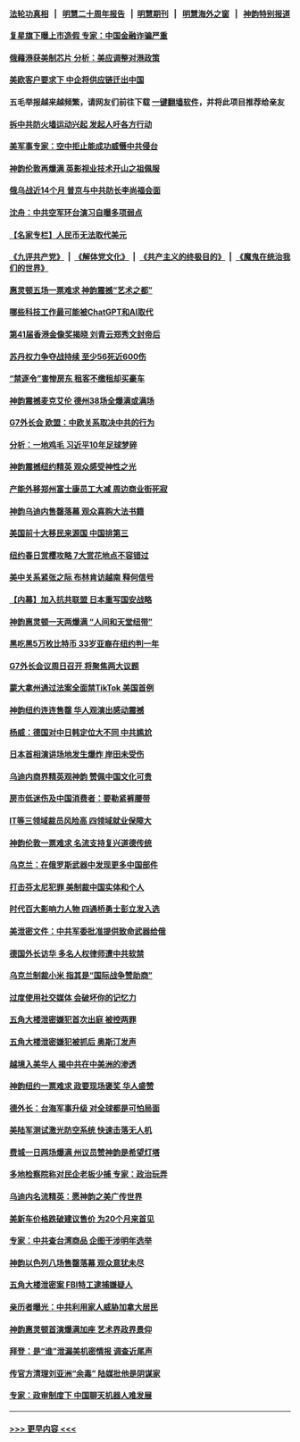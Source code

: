 #### [法轮功真相](https://github.com/gfw-breaker/truth/blob/master/README.md?t=0) &nbsp;&nbsp;|&nbsp;&nbsp; [明慧二十周年报告](https://github.com/gfw-breaker/mh-reports/blob/master/README.md?t=0) &nbsp;&nbsp;|&nbsp;&nbsp;[明慧期刊](https://github.com/gfw-breaker/mh-qikan) &nbsp;&nbsp;|&nbsp;&nbsp; [明慧海外之窗](https://github.com/gfw-breaker/mh-news/blob/master/README.md?t=0) &nbsp;&nbsp;|&nbsp;&nbsp; [神韵特别报道](https://github.com/gfw-breaker/mh-news/blob/master/shenyun.md?t=0)
#### [复星旗下曝上市造假 专家：中国金融诈骗严重](../pages/nf4514/n13974819.md?t=04172143) 
#### [俄藉港获美制芯片 分析：美应调整对港政策](../pages/nf4514/n13974702.md?t=04172143) 
#### [美欧客户要求下 中企将供应链迁出中国](../pages/nf4514/n13974607.md?t=04172143) 
#### 五毛举报越来越频繁，请网友们前往下载 [一键翻墙软件](https://github.com/gfw-breaker/ssr-accounts)，并将此项目推荐给亲友
#### [拆中共防火墙运动兴起 发起人吁各方行动](../pages/nf4514/n13974407.md?t=04172143) 
#### [美军事专家：空中拒止能成功威慑中共侵台](../pages/nf4514/n13972584.md?t=04172143) 
#### [神韵伦敦再爆满 英影视业技术开山之祖佩服](../pages/nf4514/n13974488.md?t=04172143) 
#### [俄乌战近14个月 普京与中共防长李尚福会面](../pages/nf4514/n13974383.md?t=04172143) 
#### [沈舟：中共空军环台演习自曝多项弱点](../pages/nf4514/n13974376.md?t=04172143) 
#### [【名家专栏】人民币无法取代美元](../pages/nf4514/n13974270.md?t=04172143) 
#### [《九评共产党》](https://github.com/begood0513/9ping.md/blob/master/README.md) &nbsp;|&nbsp; [《解体党文化》](../../../../jtdwh.md/blob/master/README.md)  &nbsp;|&nbsp; [《共产主义的终极目的》](../../../../gczydzjmd.md/blob/master/README.md) &nbsp;|&nbsp; [《魔鬼在统治我们的世界》](../../../../mgztzwmdsj.md/blob/master/README.md) 
#### [惠灵顿五场一票难求 神韵震撼“艺术之都”](../pages/nf4514/n13974333.md?t=04172143) 
#### [哪些科技工作最可能被ChatGPT和AI取代](../pages/nf4514/n13973818.md?t=04172143) 
#### [第41届香港金像奖揭晓 刘青云郑秀文封帝后](../pages/nf4514/n13974358.md?t=04172143) 
#### [苏丹权力争夺战持续 至少56死近600伤](../pages/nf4514/n13974359.md?t=04172143) 
#### [“禁逐令”害惨房东 租客不缴租却买豪车](../pages/nf4514/n13970894.md?t=04172143) 
#### [神韵震撼麦克艾伦 德州38场全爆满或满场](../pages/nf4514/n13974230.md?t=04172143) 
#### [G7外长会 欧盟：中欧关系取决中共的行为](../pages/nf4514/n13974281.md?t=04172143) 
#### [分析：一地鸡毛 习近平10年足球梦碎](../pages/nf4514/n13973305.md?t=04172143) 
#### [神韵震撼纽约精英 观众感受神性之光](../pages/nf4514/n13974059.md?t=04172143) 
#### [产能外移郑州富士康员工大减 周边商业街死寂](../pages/nf4514/n13973948.md?t=04172143) 
#### [神韵乌迪内售罄落幕 观众喜购大法书籍](../pages/nf4514/n13973925.md?t=04172143) 
#### [美国前十大移民来源国 中国排第三](../pages/nf4514/n13973796.md?t=04172143) 
#### [纽约春日赏樱攻略 7大赏花地点不容错过](../pages/nf4514/n13973744.md?t=04172143) 
#### [美中关系紧张之际 布林肯访越南 释何信号](../pages/nf4514/n13973687.md?t=04172143) 
#### [【内幕】加入抗共联盟 日本重写国安战略](../pages/nf4514/n13973547.md?t=04172143) 
#### [神韵惠灵顿一天两爆满 “人间和天堂纽带”](../pages/nf4514/n13973689.md?t=04172143) 
#### [黑吃黑5万枚比特币 33岁亚裔在纽约判一年](../pages/nf4514/n13973404.md?t=04172143) 
#### [G7外长会议周日召开 将聚焦两大议题](../pages/nf4514/n13973593.md?t=04172143) 
#### [蒙大拿州通过法案全面禁TikTok 美国首例](../pages/nf4514/n13973431.md?t=04172143) 
#### [神韵纽约连连售罄 华人观演出感动震撼](../pages/nf4514/n13973511.md?t=04172143) 
#### [杨威：德国对中日韩定位大不同 中共尴尬](../pages/nf4514/n13973307.md?t=04172143) 
#### [日本首相演讲场地发生爆炸 岸田未受伤](../pages/nf4514/n13973322.md?t=04172143) 
#### [乌迪内商界精英观神韵 赞佩中国文化可贵](../pages/nf4514/n13973372.md?t=04172143) 
#### [房市低迷伤及中国消费者：要勒紧裤腰带](../pages/nf4514/n13973175.md?t=04172143) 
#### [IT等三领域裁员风险高 四领域就业保障大](../pages/nf4514/n13973128.md?t=04172143) 
#### [神韵伦敦一票难求 名流支持复兴道德传统](../pages/nf4514/n13973304.md?t=04172143) 
#### [乌克兰：在俄罗斯武器中发现更多中国部件](../pages/nf4514/n13973114.md?t=04172143) 
#### [打击芬太尼犯罪 美制裁中国实体和个人](../pages/nf4514/n13973042.md?t=04172143) 
#### [时代百大影响力人物 四通桥勇士彭立发入选](../pages/nf4514/n13973026.md?t=04172143) 
#### [美泄密文件：中共军委批准提供致命武器给俄](../pages/nf4514/n13973043.md?t=04172143) 
#### [德国外长访华 多名人权律师遭中共软禁](../pages/nf4514/n13972866.md?t=04172143) 
#### [乌克兰制裁小米 指其是“国际战争赞助商”](../pages/nf4514/n13972970.md?t=04172143) 
#### [过度使用社交媒体 会破坏你的记忆力](../pages/nf4514/n13972905.md?t=04172143) 
#### [五角大楼泄密嫌犯首次出庭 被控两罪](../pages/nf4514/n13973025.md?t=04172143) 
#### [五角大楼泄密嫌犯被抓后 奥斯汀发声](../pages/nf4514/n13972954.md?t=04172143) 
#### [越境入美华人 揭中共在中美洲的渗透](../pages/nf4514/n13972592.md?t=04172143) 
#### [神韵纽约一票难求 政要现场褒奖 华人盛赞](../pages/nf4514/n13972890.md?t=04172143) 
#### [德外长：台海军事升级 对全球都是可怕局面](../pages/nf4514/n13972841.md?t=04172143) 
#### [美陆军测试激光防空系统 快速击落无人机](../pages/nf4514/n13972747.md?t=04172143) 
#### [费城一日两场爆满 州议员赞神韵是希望灯塔](../pages/nf4514/n13972648.md?t=04172143) 
#### [多地检察院称对民企老板少捕 专家：政治玩弄](../pages/nf4514/n13972585.md?t=04172143) 
#### [乌迪内名流精英：愿神韵之美广传世界](../pages/nf4514/n13972565.md?t=04172143) 
#### [美新车价格跌破建议售价 为20个月来首见](../pages/nf4514/n13972384.md?t=04172143) 
#### [专家：中共查台湾商品 企图干涉明年选举](../pages/nf4514/n13971626.md?t=04172143) 
#### [神韵以色列八场售罄落幕 观众意犹未尽](../pages/nf4514/n13972345.md?t=04172143) 
#### [五角大楼泄密案 FBI特工逮捕嫌疑人](../pages/nf4514/n13972291.md?t=04172143) 
#### [亲历者曝光：中共利用家人威胁加拿大居民](../pages/nf4514/n13971598.md?t=04172143) 
#### [神韵惠灵顿首演爆满加座 艺术界政界景仰](../pages/nf4514/n13972253.md?t=04172143) 
#### [拜登：是“谁”泄漏美机密情报 调查近尾声](../pages/nf4514/n13972225.md?t=04172143) 
#### [传官方清理刘亚洲“余毒” 陆媒批他是阴谋家](../pages/nf4514/n13971536.md?t=04172143) 
#### [专家：政审制度下 中国聊天机器人难发展](../pages/nf4514/n13971854.md?t=04172143) 

----
#### [ >>> 更早内容 <<< ](../indexes/nf4514-earlier.md)
